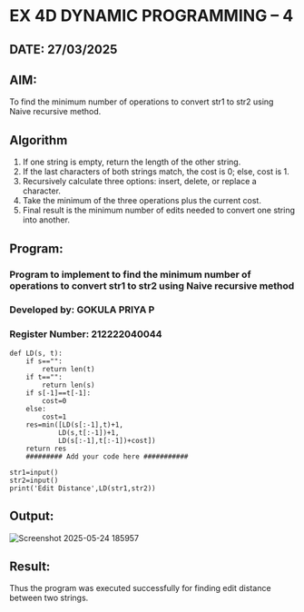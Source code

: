 # EX 4D DYNAMIC PROGRAMMING – 4
## DATE: 27/03/2025
## AIM:
To find the minimum number of operations to convert str1 to str2 using Naive recursive method.

## Algorithm
1. If one string is empty, return the length of the other string.
2. If the last characters of both strings match, the cost is 0; else, cost is 1.
3. Recursively calculate three options: insert, delete, or replace a character.
4. Take the minimum of the three operations plus the current cost.
5. Final result is the minimum number of edits needed to convert one string into another.    

## Program:

### Program to implement to find the minimum number of operations to convert str1 to str2 using Naive recursive method
### Developed by: GOKULA PRIYA P  
### Register Number: 212222040044
```
def LD(s, t):
    if s=="":
        return len(t)
    if t=="":
        return len(s)
    if s[-1]==t[-1]:
        cost=0
    else:
        cost=1
    res=min([LD(s[:-1],t)+1,
            LD(s,t[:-1])+1, 
            LD(s[:-1],t[:-1])+cost])
    return res
    ######### Add your code here ###########
    
str1=input()
str2=input()
print('Edit Distance',LD(str1,str2))
```
## Output:
![Screenshot 2025-05-24 185957](https://github.com/user-attachments/assets/b182d486-4741-42a0-979e-92a29a63f0d6)

## Result:
Thus the program was executed successfully for finding edit distance between two strings.
